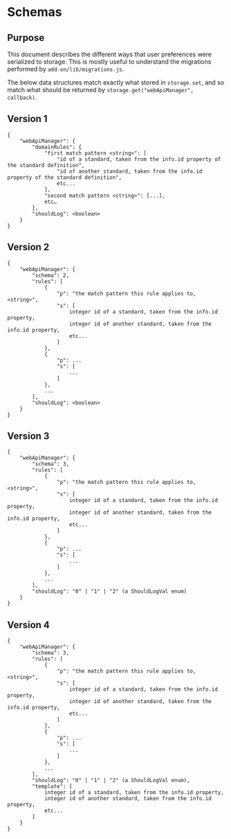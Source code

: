 Schemas
===

Purpose
---
This document describes the different ways that user preferences were serialized
to storage. This is mostly useful to understand the migrations performed by
`add-on/lib/migrations.js`.

The below data structures match exactly what stored in `storage.set`, and
so match what should be returned by `storage.get("webApiManager", callback)`.

Version 1
---
```
{
    "webApiManager": {
        "domainRules": {
            "first match pattern <string>": [
                "id of a standard, taken from the info.id property of the standard definition",
                "id of another standard, taken from the info.id property of the standard definition",
                etc...
            ],
            "second match pattern <string>": [...],
            etc…
        },
        "shouldLog": <boolean>
    }
}
```

Version 2
---
```
{
    "webApiManager": {
        "schema": 2,
        "rules": [
            {
                "p": "the match pattern this rule applies to, <string>",
                "s": [
                    integer id of a standard, taken from the info.id property,
                    integer id of another standard, taken from the info.id property,
                    etc...
                ]
            },
            {
                "p": ...
                "s": [
                    ...
                ]
            },
            ...
        ],
        "shouldLog": <boolean>
    }
}
```

Version 3
---
```
{
    "webApiManager": {
        "schema": 3,
        "rules": [
            {
                "p": "the match pattern this rule applies to, <string>",
                "s": [
                    integer id of a standard, taken from the info.id property,
                    integer id of another standard, taken from the info.id property,
                    etc...
                ]
            },
            {
                "p": ...
                "s": [
                    ...
                ]
            },
            ...
        ],
        "shouldLog": "0" | "1" | "2" (a ShouldLogVal enum)
    }
}
```

Version 4
---
```
{
    "webApiManager": {
        "schema": 3,
        "rules": [
            {
                "p": "the match pattern this rule applies to, <string>",
                "s": [
                    integer id of a standard, taken from the info.id property,
                    integer id of another standard, taken from the info.id property,
                    etc...
                ]
            },
            {
                "p": ...
                "s": [
                    ...
                ]
            },
            ...
        ],
        "shouldLog": "0" | "1" | "2" (a ShouldLogVal enum),
        "template": [
            integer id of a standard, taken from the info.id property,
            integer id of another standard, taken from the info.id property,
            etc...
        ]
    }
}
```
